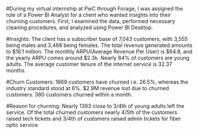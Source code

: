 #During my virtual internship at PwC through Forage, I was assigned the role of a Power BI Analyst for a client who wanted insights into their churning customers. First, I examined the data, performed necessary cleaning procedures, and analyzed using Power BI Desktop.

#Insights:﻿
The client has a subscriber base of 7,043 customers, with 3,555 being males and 3,488 being females. The total revenue generated amounts to $16.1 million.
The monthly ARPU(Average Revenue Per User) is $64.8, and the yearly ARPU comes around $2.3k.
Nearly 84% of customers are young adults.
The average customer tenure of the internet service is 32.37 months.

#Churn Customers:
1869 customers have churned i.e. 26.5%, whereas the industry standard stood at 6%.
$2.9M revenue lost due to churned customers.
380 customers churned within a month.

#Reason for churning:
Nearly 1393 close to 3/4th of young adults left the service.
Of the total churned customers nearly 4/5th of the customers raised tech tickets and 3/4th of customers raised admin tickets for fiber optic service.
